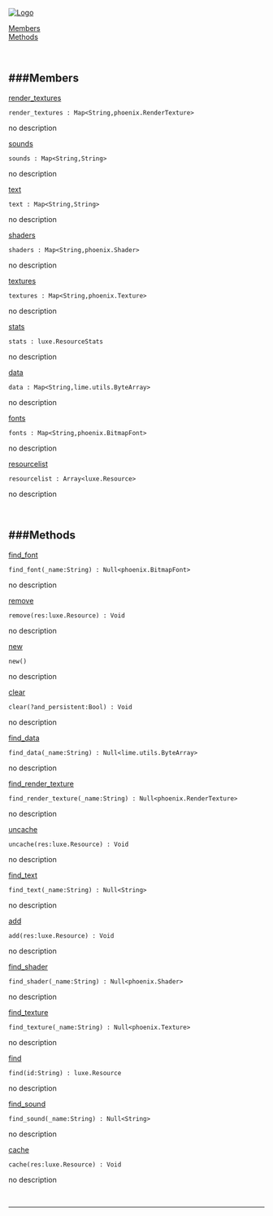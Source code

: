
[![Logo](http://luxeengine.com/images/logo.png)](index.html)


[Members](#Members)   
[Methods](#Methods)   


&nbsp;   

<a class="lift" name="Members" ></a>
###Members   
---
<a class="lift" name="render_textures" href="#render_textures">render_textures</a>



    render_textures : Map<String,phoenix.RenderTexture>

<span class="small_desc_flat"> no description </span>   

<a class="lift" name="sounds" href="#sounds">sounds</a>



    sounds : Map<String,String>

<span class="small_desc_flat"> no description </span>   

<a class="lift" name="text" href="#text">text</a>



    text : Map<String,String>

<span class="small_desc_flat"> no description </span>   

<a class="lift" name="shaders" href="#shaders">shaders</a>



    shaders : Map<String,phoenix.Shader>

<span class="small_desc_flat"> no description </span>   

<a class="lift" name="textures" href="#textures">textures</a>



    textures : Map<String,phoenix.Texture>

<span class="small_desc_flat"> no description </span>   

<a class="lift" name="stats" href="#stats">stats</a>



    stats : luxe.ResourceStats

<span class="small_desc_flat"> no description </span>   

<a class="lift" name="data" href="#data">data</a>



    data : Map<String,lime.utils.ByteArray>

<span class="small_desc_flat"> no description </span>   

<a class="lift" name="fonts" href="#fonts">fonts</a>



    fonts : Map<String,phoenix.BitmapFont>

<span class="small_desc_flat"> no description </span>   

<a class="lift" name="resourcelist" href="#resourcelist">resourcelist</a>



    resourcelist : Array<luxe.Resource>

<span class="small_desc_flat"> no description </span>   

&nbsp;   

<a class="lift" name="Methods" ></a>
###Methods   
---
<a class="lift" name="find_font" href="#find_font">find_font</a>



    find_font(_name:String) : Null<phoenix.BitmapFont>

<span class="small_desc_flat"> no description </span>   

<a class="lift" name="remove" href="#remove">remove</a>



    remove(res:luxe.Resource) : Void

<span class="small_desc_flat"> no description </span>   

<a class="lift" name="new" href="#new">new</a>



    new() 

<span class="small_desc_flat"> no description </span>   

<a class="lift" name="clear" href="#clear">clear</a>



    clear(?and_persistent:Bool) : Void

<span class="small_desc_flat"> no description </span>   

<a class="lift" name="find_data" href="#find_data">find_data</a>



    find_data(_name:String) : Null<lime.utils.ByteArray>

<span class="small_desc_flat"> no description </span>   

<a class="lift" name="find_render_texture" href="#find_render_texture">find_render_texture</a>



    find_render_texture(_name:String) : Null<phoenix.RenderTexture>

<span class="small_desc_flat"> no description </span>   

<a class="lift" name="uncache" href="#uncache">uncache</a>



    uncache(res:luxe.Resource) : Void

<span class="small_desc_flat"> no description </span>   

<a class="lift" name="find_text" href="#find_text">find_text</a>



    find_text(_name:String) : Null<String>

<span class="small_desc_flat"> no description </span>   

<a class="lift" name="add" href="#add">add</a>



    add(res:luxe.Resource) : Void

<span class="small_desc_flat"> no description </span>   

<a class="lift" name="find_shader" href="#find_shader">find_shader</a>



    find_shader(_name:String) : Null<phoenix.Shader>

<span class="small_desc_flat"> no description </span>   

<a class="lift" name="find_texture" href="#find_texture">find_texture</a>



    find_texture(_name:String) : Null<phoenix.Texture>

<span class="small_desc_flat"> no description </span>   

<a class="lift" name="find" href="#find">find</a>



    find(id:String) : luxe.Resource

<span class="small_desc_flat"> no description </span>   

<a class="lift" name="find_sound" href="#find_sound">find_sound</a>



    find_sound(_name:String) : Null<String>

<span class="small_desc_flat"> no description </span>   

<a class="lift" name="cache" href="#cache">cache</a>



    cache(res:luxe.Resource) : Void

<span class="small_desc_flat"> no description </span>   



&nbsp;
&nbsp;
&nbsp;

---  


&nbsp;   
&nbsp;   